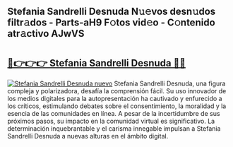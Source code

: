 ## Stefania Sandrelli Desnuda N𝚞𝚎vos desn𝚞dos filtr𝚊dos - Parts-aH9 F𝚘tos vid𝚎o - C𝚘ntenido atr𝚊ctivo AJwVS

# <h2><a href="http://mb2qyz4.tromn.icu/?c=Stefania+Sandrelli+Desnuda">🔗👉👉👉 Stefania Sandrelli Desnuda 🔗🔗</a></h2>

[![Stefania Sandrelli Desnuda nuevo](https://i.imgur.com/pEAQMta.gif)](http://mb2qyz4.tromn.icu/?c=Stefania+Sandrelli+Desnuda)
Stefania Sandrelli Desnuda, una figura compleja y polarizadora, desafía la comprensión fácil. Su uso innovador de los medios digitales para la autopresentación ha cautivado y enfurecido a los críticos, estimulando debates sobre el consentimiento, la moralidad y la esencia de las comunidades en línea. A pesar de la incertidumbre de sus próximos pasos, su impacto en la comunidad virtual es significativo. La determinación inquebrantable y el carisma innegable impulsan a Stefania Sandrelli Desnuda a nuevas alturas en el ámbito digital.

